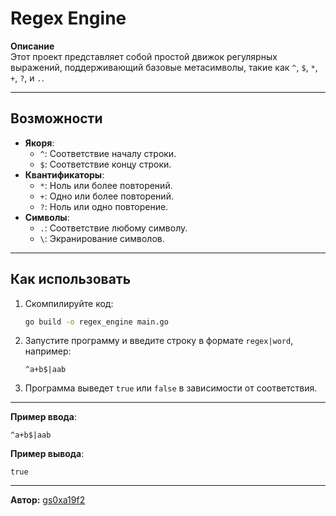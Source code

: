 # Regex Engine

**Описание**  
Этот проект представляет собой простой движок регулярных выражений, поддерживающий базовые метасимволы, такие как `^`, `$`, `*`, `+`, `?`, и `.`.

---

## Возможности
- **Якоря**:
  - `^`: Соответствие началу строки.
  - `$`: Соответствие концу строки.
- **Квантификаторы**:
  - `*`: Ноль или более повторений.
  - `+`: Одно или более повторений.
  - `?`: Ноль или одно повторение.
- **Символы**:
  - `.`: Соответствие любому символу.
  - `\`: Экранирование символов.

---

## Как использовать
1. Скомпилируйте код:
   ```bash
   go build -o regex_engine main.go
   ```
2. Запустите программу и введите строку в формате `regex|word`, например:
   ```
   ^a+b$|aab
   ```
3. Программа выведет `true` или `false` в зависимости от соответствия.

---

**Пример ввода**:
```
^a+b$|aab
```

**Пример вывода**:
```
true
```

---

**Автор:** [gs0xa19f2](https://github.com/gs0xa19f2)
